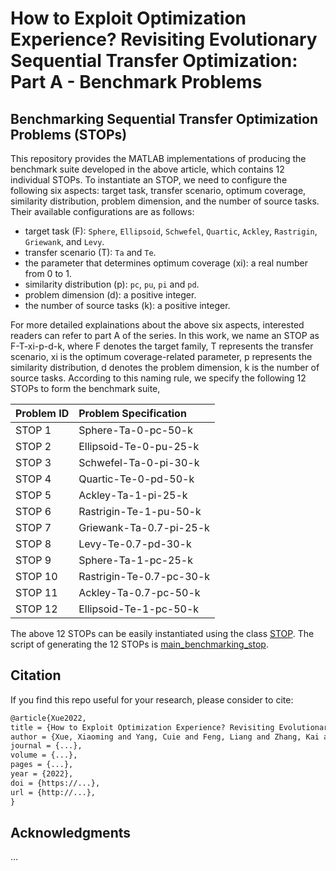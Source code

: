 # How to Exploit Optimization Experience? Revisiting Evolutionary Sequential Transfer Optimization: Part A - Benchmark Problems

## Benchmarking Sequential Transfer Optimization Problems (STOPs)

This repository provides the MATLAB implementations of producing the benchmark suite developed in the above article, which contains 12 individual STOPs. To instantiate an STOP, we need to configure the following six aspects: target task, transfer scenario, optimum coverage, similarity distribution, problem dimension, and the number of source tasks. Their available configurations are as follows:

* target task (F): `Sphere`, `Ellipsoid`, `Schwefel`, `Quartic`, `Ackley`, `Rastrigin`, `Griewank`, and `Levy`.
* transfer scenario (T): `Ta` and `Te`.
* the parameter that determines optimum coverage (xi): a real number from 0 to 1.
* similarity distribution (p): `pc`, `pu`, `pi` and `pd`.
* problem dimension (d): a positive integer.
* the number of source tasks (k): a positive integer.

For more detailed explainations about the above six aspects, interested readers can refer to part A of the series. In this work, we name an STOP as F-T-xi-p-d-k, where F denotes the target family, T represents the transfer scenario, xi is the optimum coverage-related parameter, p represents the similarity distribution, d denotes the problem dimension, k is the number of source tasks. According to this naming rule, we specify the following 12 STOPs to form the benchmark suite,


|Problem ID|Problem Specification|
|:-|:-|
|STOP 1|Sphere-Ta-0-pc-50-k|
|STOP 2|Ellipsoid-Te-0-pu-25-k|
|STOP 3|Schwefel-Ta-0-pi-30-k|
|STOP 4|Quartic-Te-0-pd-50-k|
|STOP 5|Ackley-Ta-1-pi-25-k|
|STOP 6|Rastrigin-Te-1-pu-50-k|
|STOP 7|Griewank-Ta-0.7-pi-25-k|
|STOP 8|Levy-Te-0.7-pd-30-k|
|STOP 9|Sphere-Ta-1-pc-25-k|
|STOP 10|Rastrigin-Te-0.7-pc-30-k|
|STOP 11|Ackley-Ta-0.7-pc-50-k|
|STOP 12|Ellipsoid-Te-1-pc-50-k|

The above 12 STOPs can be easily instantiated using the class [STOP](https://github.com/XmingHsueh/Revisiting-S-ESTOs-PartA/blob/main/utils/STOP.m). The script of generating the 12 STOPs is [main_benchmarking_stop](https://github.com/XmingHsueh/Revisiting-S-ESTOs-PartA/blob/main/main_benchmarking_stop.m).


## Citation

If you find this repo useful for your research, please consider to cite:
```latex
@article{Xue2022,
title = {How to Exploit Optimization Experience? Revisiting Evolutionary Sequential Transfer Optimization: Part A - Benchmark Problems},
author = {Xue, Xiaoming and Yang, Cuie and Feng, Liang and Zhang, Kai and Song, Linqi and Tan, Kay Chen}
journal = {...},
volume = {...},
pages = {...},
year = {2022},
doi = {https://...},
url = {http://...},
}
```

## Acknowledgments

...
